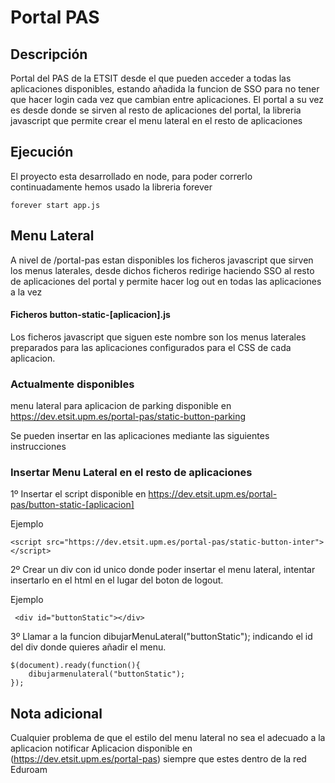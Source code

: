 

# Portal PAS 

## Descripción
Portal del PAS de la ETSIT desde el que pueden acceder a todas las aplicaciones disponibles, estando añadida la funcion de SSO para no tener que hacer login cada vez que cambian entre aplicaciones.
El portal a su vez es desde donde se sirven al resto de aplicaciones del portal, la libreria javascript que permite crear el menu lateral en el resto de aplicaciones

## Ejecución
El proyecto esta desarrollado en node, para poder correrlo continuadamente hemos usado la libreria forever

```
forever start app.js
```

## Menu Lateral
A nivel de /portal-pas estan disponibles los ficheros javascript que sirven los menus laterales, desde dichos ficheros redirige haciendo SSO al resto de aplicaciones del portal y permite hacer log out en todas las aplicaciones a la vez

#### Ficheros button-static-[aplicacion].js
Los ficheros javascript que siguen este nombre son los menus laterales preparados para las aplicaciones configurados para el CSS de cada aplicacion. 

### Actualmente disponibles
menu lateral para aplicacion de parking disponible en https://dev.etsit.upm.es/portal-pas/static-button-parking

Se pueden insertar en las aplicaciones mediante las siguientes instrucciones

### Insertar Menu Lateral en el resto de aplicaciones
1º Insertar el script disponible en https://dev.etsit.upm.es/portal-pas/button-static-[aplicacion]

Ejemplo

```
<script src="https://dev.etsit.upm.es/portal-pas/static-button-inter"></script>
```

2º Crear un div con id unico donde poder insertar el menu lateral, intentar insertarlo en el html en el lugar del boton de logout.

Ejemplo

```
 <div id="buttonStatic"></div>
```

3º Llamar a la funcion dibujarMenuLateral("buttonStatic"); indicando el id del div donde quieres añadir el menu.
```
$(document).ready(function(){
    dibujarmenulateral("buttonStatic");
});
```

## Nota adicional
Cualquier problema de que el estilo del menu lateral no sea el adecuado a la aplicacion notificar
Aplicacion disponible en (https://dev.etsit.upm.es/portal-pas) siempre que estes dentro de la red Eduroam

